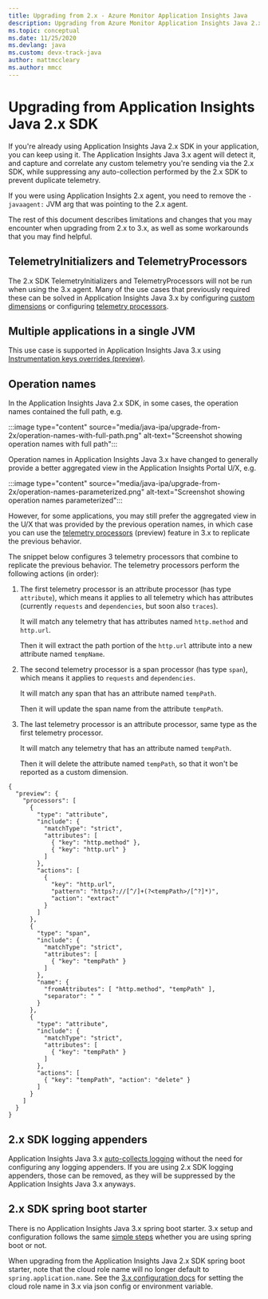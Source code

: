 ```yaml
---
title: Upgrading from 2.x - Azure Monitor Application Insights Java
description: Upgrading from Azure Monitor Application Insights Java 2.x
ms.topic: conceptual
ms.date: 11/25/2020
ms.devlang: java
ms.custom: devx-track-java
author: mattmccleary
ms.author: mmcc
---
```


# Upgrading from Application Insights Java 2.x SDK

If you're already using Application Insights Java 2.x SDK in your application, you can keep using it.
The Application Insights Java 3.x agent will detect it,
and capture and correlate any custom telemetry you're sending via the 2.x SDK,
while suppressing any auto-collection performed by the 2.x SDK to prevent duplicate telemetry.

If you were using Application Insights 2.x agent, you need to remove the `-javaagent:` JVM arg
that was pointing to the 2.x agent.

The rest of this document describes limitations and changes that you may encounter
when upgrading from 2.x to 3.x, as well as some workarounds that you may find helpful.

## TelemetryInitializers and TelemetryProcessors

The 2.x SDK TelemetryInitializers and TelemetryProcessors will not be run when using the 3.x agent.
Many of the use cases that previously required these can be solved in Application Insights Java 3.x
by configuring [custom dimensions](./java-standalone-config.md#custom-dimensions)
or configuring [telemetry processors](./java-standalone-telemetry-processors.md).

## Multiple applications in a single JVM

This use case is supported in Application Insights Java 3.x using [Instrumentation keys overrides (preview)](https://docs.microsoft.com/en-us/azure/azure-monitor/app/java-standalone-config#instrumentation-keys-overrides-preview).

## Operation names

In the Application Insights Java 2.x SDK, in some cases, the operation names contained the full path, e.g.

:::image type="content" source="media/java-ipa/upgrade-from-2x/operation-names-with-full-path.png" alt-text="Screenshot showing operation names with full path":::

Operation names in Application Insights Java 3.x have changed to generally provide a better aggregated view
in the Application Insights Portal U/X, e.g.

:::image type="content" source="media/java-ipa/upgrade-from-2x/operation-names-parameterized.png" alt-text="Screenshot showing operation names parameterized":::

However, for some applications, you may still prefer the aggregated view in the U/X
that was provided by the previous operation names, in which case you can use the
[telemetry processors](./java-standalone-telemetry-processors.md) (preview) feature in 3.x
to replicate the previous behavior.

The snippet below configures 3 telemetry processors that combine to replicate the previous behavior.
The telemetry processors perform the following actions (in order):

1. The first telemetry processor is an attribute processor (has type `attribute`),
   which means it applies to all telemetry which has attributes
   (currently `requests` and `dependencies`, but soon also `traces`).

   It will match any telemetry that has attributes named `http.method` and `http.url`.

   Then it will extract the path portion of the `http.url` attribute into a new attribute named `tempName`.

2. The second telemetry processor is a span processor (has type `span`),
   which means it applies to `requests` and `dependencies`.

   It will match any span that has an attribute named `tempPath`.

   Then it will update the span name from the attribute `tempPath`.

3. The last telemetry processor is an attribute processor, same type as the first telemetry processor.

   It will match any telemetry that has an attribute named `tempPath`.

   Then it will delete the attribute named `tempPath`, so that it won't be reported as a custom dimension.

```
{
  "preview": {
    "processors": [
      {
        "type": "attribute",
        "include": {
          "matchType": "strict",
          "attributes": [
            { "key": "http.method" },
            { "key": "http.url" }
          ]
        },
        "actions": [
          {
            "key": "http.url",
            "pattern": "https?://[^/]+(?<tempPath>/[^?]*)",
            "action": "extract"
          }
        ]
      },
      {
        "type": "span",
        "include": {
          "matchType": "strict",
          "attributes": [
            { "key": "tempPath" }
          ]
        },
        "name": {
          "fromAttributes": [ "http.method", "tempPath" ],
          "separator": " "
        }
      },
      {
        "type": "attribute",
        "include": {
          "matchType": "strict",
          "attributes": [
            { "key": "tempPath" }
          ]
        },
        "actions": [
          { "key": "tempPath", "action": "delete" }
        ]
      }
    ]
  }
}
```

## 2.x SDK logging appenders

Application Insights Java 3.x [auto-collects logging](./java-standalone-config.md#auto-collected-logging)
without the need for configuring any logging appenders.
If you are using 2.x SDK logging appenders, those can be removed,
as they will be suppressed by the Application Insights Java 3.x anyways.

## 2.x SDK spring boot starter

There is no Application Insights Java 3.x spring boot starter.
3.x setup and configuration follows the same [simple steps](./java-in-process-agent.md#get-started)
whether you are using spring boot or not.

When upgrading from the Application Insights Java 2.x SDK spring boot starter,
note that the cloud role name will no longer default to `spring.application.name`.
See the [3.x configuration docs](./java-standalone-config.md#cloud-role-name)
for setting the cloud role name in 3.x via json config or environment variable.
